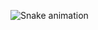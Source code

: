 
  ![Snake animation](https://github.com/danielbped/danielbped/blob/output/github-contribution-grid-snake.svg)
  









